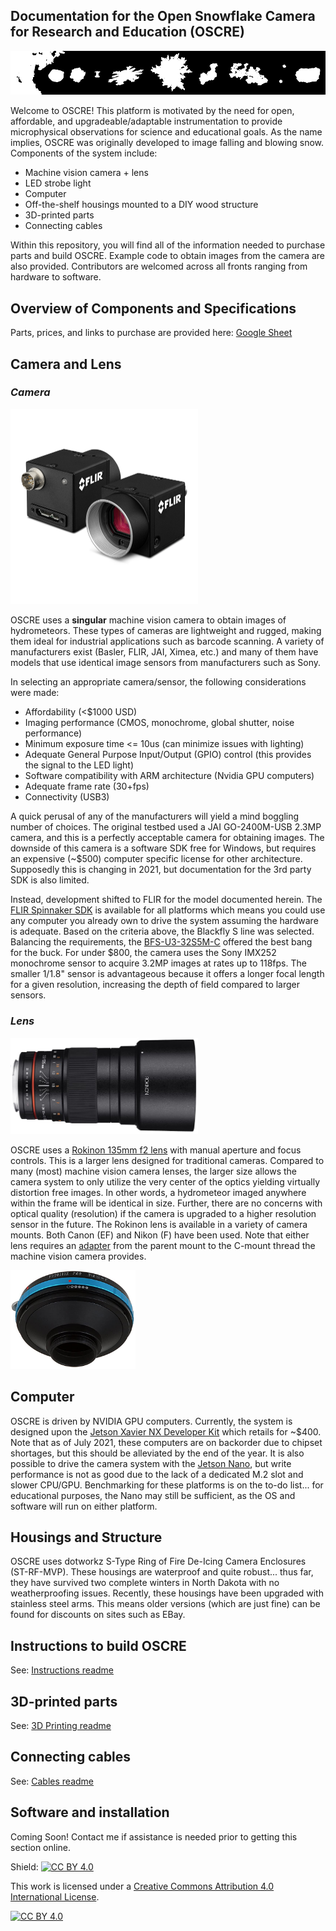 ## Documentation for the Open Snowflake Camera for Research and Education (OSCRE)

![banner](https://github.com/KennedyClouds/OSCRE/blob/main/images/OSCRE_banner.png)

Welcome to OSCRE! This platform is motivated by the need for open, affordable, and upgradeable/adaptable instrumentation to provide microphysical observations for science and educational goals. As the name implies, OSCRE was originally developed to image falling and blowing snow. Components of the system include:
* Machine vision camera + lens
* LED strobe light
* Computer
* Off-the-shelf housings mounted to a DIY wood structure
* 3D-printed parts
* Connecting cables

Within this repository, you will find all of the information needed to purchase parts and build OSCRE.  Example code to obtain images from the camera are also provided. Contributors are welcomed across all fronts ranging from hardware to software. 

## Overview of Components and Specifications

Parts, prices, and links to purchase are provided here: [Google Sheet](https://docs.google.com/spreadsheets/d/e/2PACX-1vRMlBapCWkLHQBSs0PFnScLlecqJcO5ei3qQ1w7xbT3gDOsDzhMCTewoKGWSilK1sk8NCsqLQS7hyFb/pubhtml)

## Camera and Lens

### *Camera*

<img src="https://github.com/KennedyClouds/OSCRE/blob/main/images/blackflys.png" width="300">

OSCRE uses a **singular** machine vision camera to obtain images of hydrometeors. These types of cameras are lightweight and rugged, making them ideal for industrial applications such as barcode scanning. A variety of manufacturers exist (Basler, FLIR, JAI, Ximea, etc.) and many of them have models that use identical image sensors from manufacturers such as Sony.

In selecting an appropriate camera/sensor, the following considerations were made:

- Affordability (<$1000 USD)
- Imaging performance (CMOS, monochrome, global shutter, noise performance)
- Minimum exposure time <= 10us (can minimize issues with lighting)
- Adequate General Purpose Input/Output (GPIO) control (this provides the signal to the LED light)
- Software compatibility with ARM architecture (Nvidia GPU computers)
- Adequate frame rate (30+fps)
- Connectivity (USB3)

A quick perusal of any of the manufacturers will yield a mind boggling number of choices. The original testbed used a JAI GO-2400M-USB 2.3MP camera, and this is a perfectly acceptable camera for obtaining images. The downside of this camera is a software SDK free for Windows, but requires an expensive (~$500) computer specific license for other architecture. Supposedly this is changing in 2021, but documentation for the 3rd party SDK is also limited.  

Instead, development shifted to FLIR for the model documented herein. The [FLIR Spinnaker SDK](https://www.flir.com/products/spinnaker-sdk/) is available for all platforms which means you could use any computer you already own to drive the system assuming the hardware is adequate. Based on the criteria above, the Blackfly S line was selected. Balancing the requirements, the  [BFS-U3-32S5M-C](https://www.flir.com/products/blackfly-s-usb3/?model=BFS-U3-32S4M-C)  offered the best bang for the buck.  For under $800, the camera uses the Sony IMX252 monochrome sensor to acquire 3.2MP images at rates up to 118fps. The smaller 1/1.8" sensor is advantageous because it offers a longer focal length for a given resolution, increasing the depth of field compared to larger sensors. 

### *Lens*

<img src="https://github.com/KennedyClouds/OSCRE/blob/main/images/Rokinon_lens.png" width="300">

OSCRE uses a [Rokinon 135mm f2 lens](https://www.bhphotovideo.com/c/product/1110678-REG/) with manual aperture and focus controls. This is a larger lens designed for traditional cameras. Compared to many (most) machine vision camera lenses, the larger size allows the camera system to only utilize the very center of the optics yielding virtually distortion free images. In other words, a hydrometeor imaged anywhere within the frame will be identical in size. Further, there are no concerns with optical quality (resolution) if the camera is upgraded to a higher resolution sensor in the future. The Rokinon lens is available in a variety of camera mounts. Both Canon (EF) and Nikon (F) have been used. Note that either lens requires an [adapter](https://www.amazon.com/Fotodiox-Adapter-Compatible-F-mount-C-mount/dp/B00T0QVLL2/) from the parent mount to the C-mount thread the machine vision camera provides. 

<img src="https://github.com/KennedyClouds/OSCRE/blob/main/images/lens_adapter.png" width="200">

## Computer

OSCRE is driven by NVIDIA GPU computers. Currently, the system is designed upon the [Jetson Xavier NX Developer Kit](https://www.nvidia.com/en-us/autonomous-machines/embedded-systems/jetson-xavier-nx/) which retails for ~$400. Note that as of July 2021, these computers are on backorder due to chipset shortages, but this should be alleviated by the end of the year.  It is also possible to drive the camera system with the [Jetson Nano](https://www.nvidia.com/en-us/autonomous-machines/embedded-systems/jetson-nano/), but write performance is not as good due to the lack of a dedicated M.2 slot and slower CPU/GPU. Benchmarking for these platforms is on the to-do list... for educational purposes, the Nano may still be sufficient, as the OS and software will run on either platform. 

## Housings and Structure

OSCRE uses dotworkz S-Type Ring of Fire De-Icing Camera Enclosures (ST-RF-MVP). These housings are waterproof and quite robust... thus far, they have survived two complete winters in North Dakota with no weatherproofing issues. Recently, these housings have been upgraded with stainless steel arms. This means older versions (which are just fine) can be found for discounts on sites such as EBay.  

## Instructions to build OSCRE
See: [Instructions readme](https://github.com/KennedyClouds/OSCRE/blob/main/Instructions/README.md)

## 3D-printed parts
See: [3D Printing readme](https://github.com/KennedyClouds/OSCRE/blob/main/3D-prints/README.md)

## Connecting cables
See: [Cables readme](https://github.com/KennedyClouds/OSCRE/blob/main/Cables/README.md)

## Software and installation

Coming Soon! Contact me if assistance is needed prior to getting this section online. 

Shield: [![CC BY 4.0][cc-by-shield]][cc-by]

This work is licensed under a
[Creative Commons Attribution 4.0 International License][cc-by].

[![CC BY 4.0][cc-by-image]][cc-by]

[cc-by]: http://creativecommons.org/licenses/by/4.0/
[cc-by-image]: https://i.creativecommons.org/l/by/4.0/88x31.png
[cc-by-shield]: https://img.shields.io/badge/License-CC%20BY%204.0-lightgrey.svg
